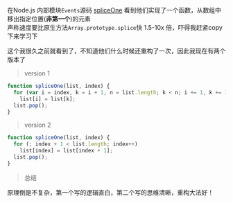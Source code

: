 在Node.js 内部模块`Events`源码 [spliceOne](https://github.com/nodejs/node/blob/master/lib/internal/util.js) 看到他们实现了一个函数，从数组中移出指定位置(**非第一个**)的元素  
声称速度要比原生方法`Array.prototype.splice`快 1.5-10x 倍，吓得我赶紧copy下来学习下

这个我很久之前就看到了，不知道他们什么时候还重构了一次，因此我现在有两个版本了

> version 1

```js
function spliceOne(list, index) {
  for (var i = index, k = i + 1, n = list.length; k < n; i += 1, k += 1)
    list[i] = list[k];
  list.pop();
}
```

> version 2

```js
function spliceOne(list, index) {
  for (; index + 1 < list.length; index++)
    list[index] = list[index + 1];
  list.pop();
}
```

> 总结

原理倒是不复杂，第一个写的逻辑直白，第二个写的思维清晰，重构大法好！
